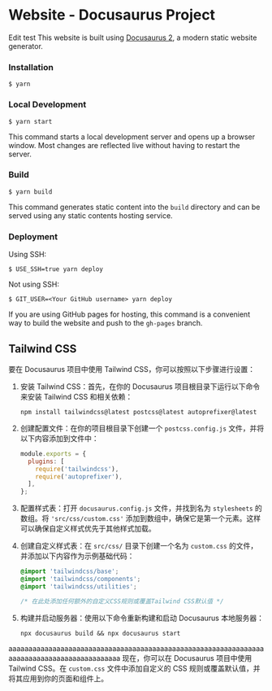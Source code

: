 # Website - Docusaurus Project
Edit test
This website is built using [Docusaurus 2](https://docusaurus.io/), a modern static website generator.

### Installation



```
$ yarn
```

### Local Development

```
$ yarn start
```

This command starts a local development server and opens up a browser window. Most changes are reflected live without having to restart the server.

### Build

```
$ yarn build
```

This command generates static content into the `build` directory and can be served using any static contents hosting service.

### Deployment

Using SSH:

```
$ USE_SSH=true yarn deploy
```

Not using SSH:

```
$ GIT_USER=<Your GitHub username> yarn deploy
```

If you are using GitHub pages for hosting, this command is a convenient way to build the website and push to the `gh-pages` branch.

## Tailwind CSS

要在 Docusaurus 项目中使用 Tailwind CSS，你可以按照以下步骤进行设置：

1. 安装 Tailwind CSS：首先，在你的 Docusaurus 项目根目录下运行以下命令来安装 Tailwind CSS 和相关依赖：
   ```
   npm install tailwindcss@latest postcss@latest autoprefixer@latest
   ```

2. 创建配置文件：在你的项目根目录下创建一个 `postcss.config.js` 文件，并将以下内容添加到文件中：
   ```javascript
   module.exports = {
     plugins: [
       require('tailwindcss'),
       require('autoprefixer'),
     ],
   };
   ```

3. 配置样式表：打开 `docusaurus.config.js` 文件，并找到名为 `stylesheets` 的数组。将 `'src/css/custom.css'` 添加到数组中，确保它是第一个元素。这样可以确保自定义样式优先于其他样式加载。
   
4. 创建自定义样式表：在 `src/css/` 目录下创建一个名为 `custom.css` 的文件，并添加以下内容作为示例基础代码：
    ```css
    @import 'tailwindcss/base';
    @import 'tailwindcss/components';
    @import 'tailwindcss/utilities';

    /* 在此处添加任何额外的自定义CSS规则或覆盖Tailwind CSS默认值 */
    ```

5. 构建并启动服务器：使用以下命令重新构建和启动 Docusaurus 本地服务器：
    ```
    npx docusaurus build && npx docusaurus start
    ```
aaaaaaaaaaaaaaaaaaaaaaaaaaaaaaaaaaaaaaaaaaaaaaaaaaaaaaaaaaaaaaaaaaaaaaaaaaaaaaaaaaaaaaaaaaaa
现在，你可以在 Docusaurus 项目中使用 Tailwind CSS。在 `custom.css` 文件中添加自定义的 CSS 规则或覆盖默认值，并将其应用到你的页面和组件上。

